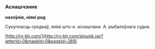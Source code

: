 ### Аснашчэнне
**назоўнік, ніякі род**

Сукупнасць сродкаў, якімі што-н. аснашчана. А. рыбалоўнага судна.

<a rel="author">[http://rv-blr.com/](http://rv-blr.com/slounik.jsp?letterId=0&maskId=0&pageId=289)</a>
